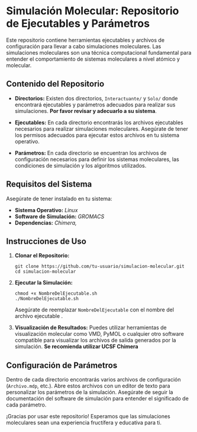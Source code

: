 # Simulación Molecular: Repositorio de Ejecutables y Parámetros

Este repositorio contiene herramientas ejecutables y archivos de configuración para llevar a cabo simulaciones moleculares. Las simulaciones moleculares son una técnica computacional fundamental para entender el comportamiento de sistemas moleculares a nivel atómico y molecular.

## Contenido del Repositorio

- **Directorios:** Existen dos directorios, `Interactuante/` y `Solo/` donde encontrará ejecutables y parámetros adecuados para realizar sus simulaciones. **Por favor revisar y adecuarlo a su sistema**.

- **Ejecutables:** En cada directorio encontrarás los archivos ejecutables necesarios para realizar simulaciones moleculares. Asegúrate de tener los permisos adecuados para ejecutar estos archivos en tu sistema operativo.

- **Parámetros:** En cada directorio se encuentran los archivos de configuración necesarios para definir los sistemas moleculares, las condiciones de simulación y los algoritmos utilizados.

## Requisitos del Sistema

Asegúrate de tener instalado en tu sistema:

- **Sistema Operativo:** *Linux* <!--[Indica aquí el sistema operativo compatible, por ejemplo, Windows, macOS, Linux.]-->
- **Software de Simulación:** *GROMACS* <!--[Especifica el software de simulación molecular que se utiliza, por ejemplo, GROMACS, AMBER, LAMMPS, etc.]-->
- **Dependencias:** *Chimera,* <!-- [Enumera cualquier otra dependencia específica necesaria para ejecutar los simuladores.]-->

## Instrucciones de Uso

1. **Clonar el Repositorio:**
   ```
   git clone https://github.com/tu-usuario/simulacion-molecular.git
   cd simulacion-molecular
   ```

2. **Ejecutar la Simulación:**
   ```
   chmod +x NombreDelEjecutable.sh
   ./NombreDelEjecutable.sh
   ```
   Asegúrate de reemplazar `NombreDelEjecutable` con el nombre del archivo ejecutable <!--y `config_file.txt` con el archivo de configuración específico que deseas utilizar-->.

3. **Visualización de Resultados:**
   Puedes utilizar herramientas de visualización molecular como VMD, PyMOL o cualquier otro software compatible para visualizar los archivos de salida generados por la simulación. **Se recomienda utilizar UCSF Chimera**

## Configuración de Parámetros

Dentro de cada directorio encontrarás varios archivos de configuración (`Archivo.mdp`, etc.). Abre estos archivos con un editor de texto para personalizar los parámetros de la simulación. Asegúrate de seguir la documentación del software de simulación para entender el significado de cada parámetro.

<!--## Contribuciones

Si deseas contribuir a este repositorio, por favor, sigue estas pautas:

1. Realiza un fork del repositorio.
2. Crea una rama específica para tu contribución (`git checkout -b feature/nueva-caracteristica`).
3. Realiza tus cambios y haz commit con mensajes descriptivos (`git commit -m "Agrega nueva característica"`).
4. Haz push a tu rama (`git push origin feature/nueva-caracteristica`).
5. Crea un pull request detallando tus cambios y por qué deben ser fusionados.


## Contacto

Si tienes preguntas o problemas, no dudes en ponerte en contacto con el equipo de desarrollo:

- Nombre: [Tu Nombre]
- Correo Electrónico: [tu@email.com]
-->
¡Gracias por usar este repositorio! Esperamos que las simulaciones moleculares sean una experiencia fructífera y educativa para ti.
